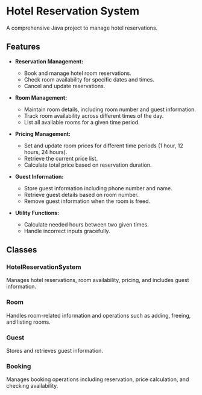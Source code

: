 # Hotel Reservation System

A comprehensive Java project to manage hotel reservations.

## Features

- **Reservation Management:**
    - Book and manage hotel room reservations.
    - Check room availability for specific dates and times.
    - Cancel and update reservations.

- **Room Management:**
    - Maintain room details, including room number and guest information.
    - Track room availability across different times of the day.
    - List all available rooms for a given time period.

- **Pricing Management:**
    - Set and update room prices for different time periods (1 hour, 12 hours, 24 hours).
    - Retrieve the current price list.
    - Calculate total price based on reservation duration.

- **Guest Information:**
    - Store guest information including phone number and name.
    - Retrieve guest details based on room number.
    - Remove guest information when the room is freed.

- **Utility Functions:**
    - Calculate needed hours between two given times.
    - Handle incorrect inputs gracefully.

## Classes

### HotelReservationSystem

Manages hotel reservations, room availability, pricing, and includes guest information.

### Room

Handles room-related information and operations such as adding, freeing, and listing rooms.

### Guest

Stores and retrieves guest information.

### Booking

Manages booking operations including reservation, price calculation, and checking availability.